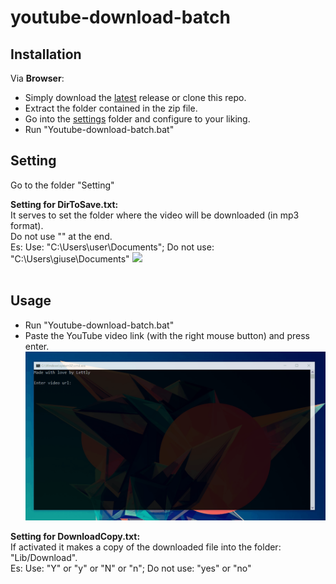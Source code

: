 # youtube-download-batch

## Installation

Via **Browser**: 
- Simply download the [latest](https://github.com/Lettly/youtube-download-batch/archive/master.zip) release or clone this repo.<br />
- Extract the folder contained in the zip file.<br />
- Go into the [settings](https://github.com/Lettly/Youtube-Download-Batch#setting) folder and configure to your liking.
- Run "Youtube-download-batch.bat"<br />

## Setting
Go to the folder "Setting"

 **Setting for DirToSave.txt:**<br />
It serves to set the folder where the video will be downloaded (in mp3 format).<br />
Do not use "\" at the end.<br />
Es: Use: "C:\Users\user\Documents"; Do not use: "C:\Users\giuse\Documents\"
![](http://image.prntscr.com/image/fe9f8845a5d94e2f87a828c4410ae19f.png)<br /><br />

## Usage
- Run "Youtube-download-batch.bat"<br />
- Paste the YouTube video link (with the right mouse button) and press enter.<br />
![](https://raw.githubusercontent.com/Lettly/Wiki-file/master/youtube-download-batch/Yt-dl.gif)

**Setting for DownloadCopy.txt:**<br />
If activated it makes a copy of the downloaded file into the folder: "Lib/Download".<br />
Es: Use: "Y" or "y" or "N" or "n"; Do not use: "yes" or "no"<br />
